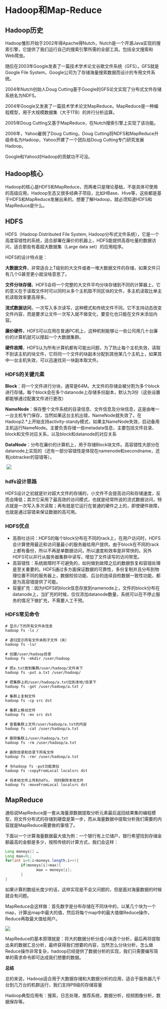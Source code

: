 # Hadoop和Map-Reduce

## Hadoop历史

Hadoop雏形开始于2002年得Apache得Nutch，Nutch是一个开源Java实现的搜索引擎，它提供了我们运行自己的搜索引擎所需的全部工具。包括全文搜索和Web爬虫。

随后在2003年Google发表了一篇技术学术论文谷歌文件系统（GFS）。GFS就是Google File System，Google公司为了存储海量搜索数据而设计的专用文件系统。

2004年Nutch创始人Doug Cutting基于Google的GFS论文实现了分布式文件存储系统名为NDFS。

2004年Google又发表了一篇技术学术论文MapReduce。MapReduce是一种编程模型，用于大规模数据集（大于1TB）的并行分析运算。

2005年Doug Cutting又基于MapReduce，在Nutch搜索引擎上实现了该功能。

2006年，Yahoo雇佣了Doug Cutting，Doug Cutting将NDFS和MapReduce升级命名为Hadoop，Yahoo开建了一个团队给Doug Cutting专门研究发展Hadoop。

Google和Yahoo对Hadoop的贡献功不可没。

## Hadoop核心

Hadoop的核心是HDFS和MapReduce，而两者只是理论基础，不是具体可使用的高级应用，Hadoop生态又很多经典子项目，比如HBase、Hive等，这些都是基于HDFS和MapReduce发展出来的。想要了解Hadoop，就必须知道HDFS和MapReduce是什么。

## HDFS

HDFS（Hadoop Distributed File System, Hadoop分布式文件系统），它是一个高度容错性的系统，适合部署在廉价的机器上，HDFS能提供高吞吐量的数据访问，适合那些有着超大数据集（Large data set）的应用程序。

HDFS的设计特点是：

**大数据文件**，非常适合上T级别的大文件或者一堆大数据文件的存储，如果文件只有几个G甚至更小就没啥意思了。

**文件分块存储**，HDFS会将一个完整的大文件平均分块存储到不同的计算器上，它的意义在于读取文件时可以同时从多个主机取不同区块的文件，多主机读取比单主机读取效率要高得多。

**流式数据访问**，一次写入多次读写，这种模式和传统文件不同，它不支持动态改变文件内容，而是要求让文件一次写入就不做变化，要变化也只能在文件末添加内容。

**廉价硬件**，HDFS可以应用在普通PC机上，这种机制能够让一些公司用几十台廉价的计算机就可以撑起一个大数据集群。

**硬件故障**，HDFS认为所有计算机都有可能出问题，为了防止每个主机失效，读取不到该主机的块文件，它将同一个文件的块副本分配到其他某几个主机上，如果其中一台主机失效，可以迅速找另一块副本取文件。

### HDFS的关键元素

**Block**：将一个文件进行分块，通常是64M。大文件的存储会被分割为多个block进行存储。每个block会在多个datanode上存储多份副本，默认为3份（这些设置都能够通过配置文件进行更改）

**NameNode**：保存整个文件系统的目录信息、文件信息及分块信息，这是由唯一一台主机专门保存，当然如果这台主机出错，NameNode就失效了。在Hadoop2.*上开始支持activity-standy模式，如果主NameNode失效，启动备用主机运行NameNode。主要负责存储一些metadata信息，主要包括文件目录、block和文件对应关系，以及block和datanode的对应关系

**DataNode**：分布在廉价的计算机上，用于存储Block块文件。高容错性大部分在datanode上实现的（还有一部分容错性是体现在namenode和secondname，还有jobtracker的容错等）。

​     ![](/images/hadoop01.png)                         

### hdfs设计思路

HDFS设计之初就是针对超大文件的存储的，小文件不会提高访问和存储速度，反而会降低；其次它采用了最高效的访问模式，也就是经常所说的流式数据访问，特点就是一次写入多次读取；再有就是它运行在普通的硬件之上的，即使硬件故障，也就是通过容错来保证数据的高可用。

### HDFS优点

+ 高吞吐访问：HDFS的每个block分布在不同的rack上，在用户访问时，HDFS会计算使用最近和访问量最小的服务器给用户提供。由于block在不同的rack上都有备份，所以不再是单数据访问，所以速度和效率是非常快的。另外HDFS可以并行从服务器集群中读写，增加了文件读写的访问带宽。
+ 高容错性：系统故障时不可避免的，如何做到故障之后的数据恢复和容错处理是至关重要的。HDFS通过多方面保证数据的可靠性，多份复制并且分布到物理位置不同的服务器上，数据校验功能、后台的连续自检数据一致性功能，都是为高容错提供了可能。
+ 容量扩充：因为HDFS的block信息存放到namenode上，文件的block分布在datanode上，当扩充的时候，仅仅添加datanode数量，系统可以在不停止服务的情况下做扩充，不需要人工干预。

### HDFS常见命令

```
# 显示/下的所有文件夹信息
hadoop fs -ls /

# 递归显示所有文件夹和子文件（夹）
hadoop fs -lsr

# 创建/user/hadoop目录
hadoop fs -mkdir /user/hadoop

# 把a.txt放到集群/user/hadoop/文件夹下
hadoop fs -put a.txt /user/hadoop/

# 把集群上的/user/hadoop/a.txt拉到本地/目录下
hadoop fs -get /user/hadoop/a.txt /

# 集群上复制文件
hadoop fs -cp src dst

# 集群上移动文件
hadoop fs -mv src dst

# 查看集群上文件/user/hadoop/a.txt的内容
hadoop fs -cat /user/hadoop/a.txt

# 删除集群上/user/hadoop/a.txt
hadoop fs -rm /user/hadoop/a.txt

# 删除目录和目录下所有文件
hadoop fs -rmr /user/hadoop/a.txt

# 与hadoop fs -put功能类似
hadoop fs -copyFromLocal localsrc dst

# 将本地文件上传到hdfs， 同时删除本地文件
hadoop fs -moveFromLocal localsrc dst
```



## MapReduce

通俗说MapReduce是一套从海量源数据提取分析元素最后返回结果集的编程模型，将文件分布式的存储到硬盘是第一步，而从海量数据中提取分析我们需要的内容就是MapReduce需要做的事情了。

下面以一个计算海量数据最大值为例：一个银行有上亿储户，银行希望找到存储金额最高的金额是多少，按照传统的计算方式，我们会这样：

```java
Long moneys[] …
Long max=0L;
for(int i=0;i<moneys.length;i++){
       if(moneys[i]>max){
              max = moneys[i];
       }
}
```

如果计算的数组长度少的话，这样实现是不会又问题的，但是面对海量数据的时候就会有问题。

MapReduce会这样做：首先数字是分布存储在不同块中的，以某几个块为一个map，计算出map中最大的值，然后将每个map中的最大值做Reduce操作，Reduce再取最大值给用户。

![](/images/hadoop02.jpg)



 MapReduce的基本原理就是：将大的数据分析分成小块逐个分析，最后再将提取出来的数据汇总分析，最终获得我们想要的内容，当然怎么分块分析，怎么做Reduce操作非常复杂，hadoop已经提供了数据分析的实现，我们只需要编写简单的需求命令即可达成我们想要的数据。

**总结**

总的来说，Hadoop适合用于大数据存储和大数据分析的应用，适合于服务器几千台到几万台的机群运行，我们支持PB级的存储容量

Hadoop典型应用有：搜索，日志处理，推荐系统，数据分析，视频图像分析，数据保存等。

